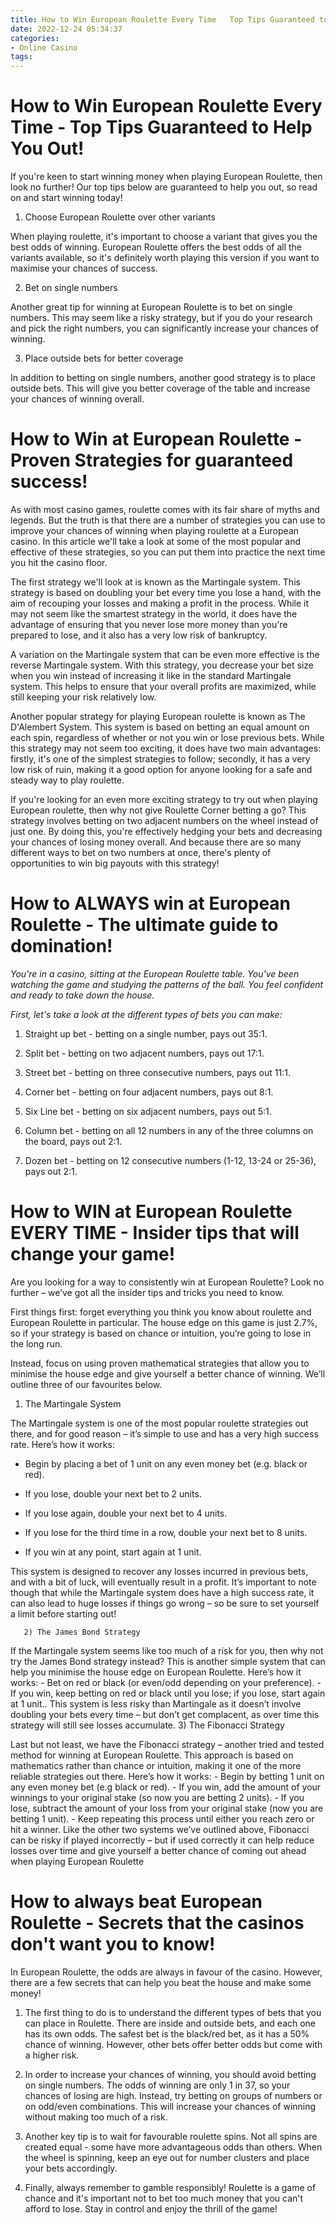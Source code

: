 ```yaml
---
title: How to Win European Roulette Every Time   Top Tips Guaranteed to Help You Out!
date: 2022-12-24 05:34:37
categories:
- Online Casino
tags:
---
```



#  How to Win European Roulette Every Time - Top Tips Guaranteed to Help You Out!

If you're keen to start winning money when playing European Roulette, then look no further! Our top tips below are guaranteed to help you out, so read on and start winning today!

1. Choose European Roulette over other variants

When playing roulette, it's important to choose a variant that gives you the best odds of winning. European Roulette offers the best odds of all the variants available, so it's definitely worth playing this version if you want to maximise your chances of success.

2. Bet on single numbers

Another great tip for winning at European Roulette is to bet on single numbers. This may seem like a risky strategy, but if you do your research and pick the right numbers, you can significantly increase your chances of winning.

3. Place outside bets for better coverage

In addition to betting on single numbers, another good strategy is to place outside bets. This will give you better coverage of the table and increase your chances of winning overall.

#  How to Win at European Roulette - Proven Strategies for guaranteed success!

As with most casino games, roulette comes with its fair share of myths and legends. But the truth is that there are a number of strategies you can use to improve your chances of winning when playing roulette at a European casino. In this article we'll take a look at some of the most popular and effective of these strategies, so you can put them into practice the next time you hit the casino floor.

The first strategy we'll look at is known as the Martingale system. This strategy is based on doubling your bet every time you lose a hand, with the aim of recouping your losses and making a profit in the process. While it may not seem like the smartest strategy in the world, it does have the advantage of ensuring that you never lose more money than you're prepared to lose, and it also has a very low risk of bankruptcy.

A variation on the Martingale system that can be even more effective is the reverse Martingale system. With this strategy, you decrease your bet size when you win instead of increasing it like in the standard Martingale system. This helps to ensure that your overall profits are maximized, while still keeping your risk relatively low.

Another popular strategy for playing European roulette is known as The D'Alembert System. This system is based on betting an equal amount on each spin, regardless of whether or not you win or lose previous bets. While this strategy may not seem too exciting, it does have two main advantages: firstly, it's one of the simplest strategies to follow; secondly, it has a very low risk of ruin, making it a good option for anyone looking for a safe and steady way to play roulette.

If you're looking for an even more exciting strategy to try out when playing European roulette, then why not give Roulette Corner betting a go? This strategy involves betting on two adjacent numbers on the wheel instead of just one. By doing this, you're effectively hedging your bets and decreasing your chances of losing money overall. And because there are so many different ways to bet on two numbers at once, there's plenty of opportunities to win big payouts with this strategy!

#  How to ALWAYS win at European Roulette - The ultimate guide to domination!

_You're in a casino, sitting at the European Roulette table. You've been watching the game and studying the patterns of the ball. You feel confident and ready to take down the house._

_First, let's take a look at the different types of bets you can make:_

1) Straight up bet - betting on a single number, pays out 35:1.

2) Split bet - betting on two adjacent numbers, pays out 17:1.

3) Street bet - betting on three consecutive numbers, pays out 11:1.

4) Corner bet - betting on four adjacent numbers, pays out 8:1.

5) Six Line bet - betting on six adjacent numbers, pays out 5:1.

6) Column bet - betting on all 12 numbers in any of the three columns on the board, pays out 2:1.

7) Dozen bet - betting on 12 consecutive numbers (1-12, 13-24 or 25-36), pays out 2:1.

#  How to WIN at European Roulette EVERY TIME - Insider tips that will change your game!

Are you looking for a way to consistently win at European Roulette? Look no further – we’ve got all the insider tips and tricks you need to know.

First things first: forget everything you think you know about roulette and European Roulette in particular. The house edge on this game is just 2.7%, so if your strategy is based on chance or intuition, you’re going to lose in the long run.

Instead, focus on using proven mathematical strategies that allow you to minimise the house edge and give yourself a better chance of winning. We’ll outline three of our favourites below.

1) The Martingale System

The Martingale system is one of the most popular roulette strategies out there, and for good reason – it’s simple to use and has a very high success rate. Here’s how it works:

- Begin by placing a bet of 1 unit on any even money bet (e.g. black or red).

- If you lose, double your next bet to 2 units.

- If you lose again, double your next bet to 4 units.

- If you lose for the third time in a row, double your next bet to 8 units.

- If you win at any point, start again at 1 unit.

This system is designed to recover any losses incurred in previous bets, and with a bit of luck, will eventually result in a profit. It’s important to note though that while the Martingale system does have a high success rate, it can also lead to huge losses if things go wrong – so be sure to set yourself a limit before starting out!



       2) The James Bond Strategy

If the Martingale system seems like too much of a risk for you, then why not try the James Bond strategy instead? This is another simple system that can help you minimise the house edge on European Roulette. Here’s how it works: - Bet on red or black (or even/odd depending on your preference). - If you win, keep betting on red or black until you lose; if you lose, start again at 1 unit.. This system is less risky than Martingale as it doesn’t involve doubling your bets every time – but don’t get complacent, as over time this strategy will still see losses accumulate. 3) The Fibonacci Strategy

Last but not least, we have the Fibonacci strategy – another tried and tested method for winning at European Roulette. This approach is based on mathematics rather than chance or intuition, making it one of the more reliable strategies out there. Here’s how it works: - Begin by betting 1 unit on any even money bet (e.g black or red). - If you win, add the amount of your winnings to your original stake (so now you are betting 2 units). - If you lose, subtract the amount of your loss from your original stake (now you are betting 1 unit). - Keep repeating this process until either you reach zero or hit a winner. Like the other two systems we’ve outlined above, Fibonacci can be risky if played incorrectly – but if used correctly it can help reduce losses over time and give yourself a better chance of coming out ahead when playing European Roulette

#  How to always beat European Roulette - Secrets that the casinos don't want you to know!

In European Roulette, the odds are always in favour of the casino. However, there are a few secrets that can help you beat the house and make some money!

1. The first thing to do is to understand the different types of bets that you can place in Roulette. There are inside and outside bets, and each one has its own odds. The safest bet is the black/red bet, as it has a 50% chance of winning. However, other bets offer better odds but come with a higher risk.

2. In order to increase your chances of winning, you should avoid betting on single numbers. The odds of winning are only 1 in 37, so your chances of losing are high. Instead, try betting on groups of numbers or on odd/even combinations. This will increase your chances of winning without making too much of a risk.

3. Another key tip is to wait for favourable roulette spins. Not all spins are created equal - some have more advantageous odds than others. When the wheel is spinning, keep an eye out for number clusters and place your bets accordingly.

4. Finally, always remember to gamble responsibly! Roulette is a game of chance and it's important not to bet too much money that you can't afford to lose. Stay in control and enjoy the thrill of the game!